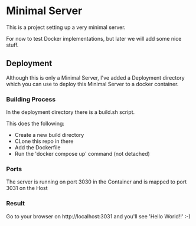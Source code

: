 # Minimal Server
This is a project setting up a very minimal server. 


For now to test Docker implementations, but later we will add some nice stuff.

## Deployment
Although this is only a Minimal Server,
I've added a Deployment directory which you can use to deploy 
this Minimal Server to a docker container. 

### Building Process
In the deployment directory there is a build.sh script. 

This does the following:
 - Create a new build directory
 - CLone this repo in there
 - Add the Dockerfile
 - Run the 'docker compose up' command (not detached)

### Ports
The server is running on port 3030 in the Container
and is mapped to port 3031 on the Host

### Result
Go to your browser on http://localhost:3031 and you'll see 'Hello World!!'  :-)


